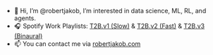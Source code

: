 - 👋 Hi, I’m @robertjakob, I’m interested in data science, ML, RL, and agents.
- 🎧 Spotify Work Playlists: [T2B.v1 (Slow)](https://open.spotify.com/playlist/7kiFt9ZeVeLLsmNB3gMM7J?si=6f2d04bcfb6d4e35) & [T2B.v2 (Fast)](https://open.spotify.com/playlist/3wEUCfV7an0nXnaQnbZU0h?si=0379efeadd544d15) & [T2B.v3 (Binaural)](https://open.spotify.com/playlist/7kiFt9ZeVeLLsmNB3gMM7J?si=6f2d04bcfb6d4e35)
- 📫 You can contact me via [robertjakob.com](https://robertjakob.com)
